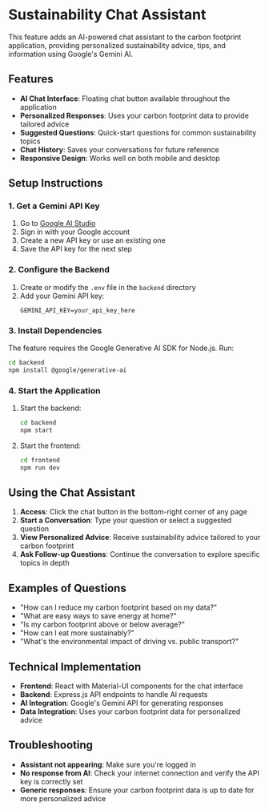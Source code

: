# Sustainability Chat Assistant

This feature adds an AI-powered chat assistant to the carbon footprint application, providing personalized sustainability advice, tips, and information using Google's Gemini AI.

## Features

- **AI Chat Interface**: Floating chat button available throughout the application
- **Personalized Responses**: Uses your carbon footprint data to provide tailored advice
- **Suggested Questions**: Quick-start questions for common sustainability topics
- **Chat History**: Saves your conversations for future reference
- **Responsive Design**: Works well on both mobile and desktop

## Setup Instructions

### 1. Get a Gemini API Key

1. Go to [Google AI Studio](https://makersuite.google.com/app/apikey)
2. Sign in with your Google account
3. Create a new API key or use an existing one
4. Save the API key for the next step

### 2. Configure the Backend

1. Create or modify the `.env` file in the `backend` directory
2. Add your Gemini API key:
   ```
   GEMINI_API_KEY=your_api_key_here
   ```

### 3. Install Dependencies

The feature requires the Google Generative AI SDK for Node.js. Run:

```bash
cd backend
npm install @google/generative-ai
```

### 4. Start the Application

1. Start the backend:
   ```bash
   cd backend
   npm start
   ```

2. Start the frontend:
   ```bash
   cd frontend
   npm run dev
   ```

## Using the Chat Assistant

1. **Access**: Click the chat button in the bottom-right corner of any page
2. **Start a Conversation**: Type your question or select a suggested question
3. **View Personalized Advice**: Receive sustainability advice tailored to your carbon footprint
4. **Ask Follow-up Questions**: Continue the conversation to explore specific topics in depth

## Examples of Questions

- "How can I reduce my carbon footprint based on my data?"
- "What are easy ways to save energy at home?"
- "Is my carbon footprint above or below average?"
- "How can I eat more sustainably?"
- "What's the environmental impact of driving vs. public transport?"

## Technical Implementation

- **Frontend**: React with Material-UI components for the chat interface
- **Backend**: Express.js API endpoints to handle AI requests
- **AI Integration**: Google's Gemini API for generating responses
- **Data Integration**: Uses your carbon footprint data for personalized advice

## Troubleshooting

- **Assistant not appearing**: Make sure you're logged in
- **No response from AI**: Check your internet connection and verify the API key is correctly set
- **Generic responses**: Ensure your carbon footprint data is up to date for more personalized advice 